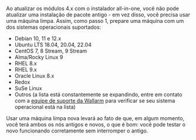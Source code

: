 Ao atualizar os módulos 4.x com o instalador all-in-one, você não pode atualizar uma instalação de pacote antigo - em vez disso, você precisa usar uma máquina limpa. Assim, como passo 1, prepare uma máquina com um dos sistemas operacionais suportados:

* Debian 10, 11 e 12.x
* Ubuntu LTS 18.04, 20.04, 22.04
* CentOS 7, 8 Stream, 9 Stream
* Alma/Rocky Linux 9
* RHEL 8.x
* RHEL 9.x
* Oracle Linux 8.x
* Redox
* SuSe Linux
* Outros (a lista está constantemente se expandindo, entre em contato com a [equipe de suporte da Wallarm](mailto:support@wallarm.com) para verificar se seu sistema operacional está na lista)

Usar uma máquina limpa nova levará ao fato de que, em algum momento, você terá ambos os nós antigos e novos, o que é bom: você pode testar o novo funcionando corretamente sem interromper o antigo.